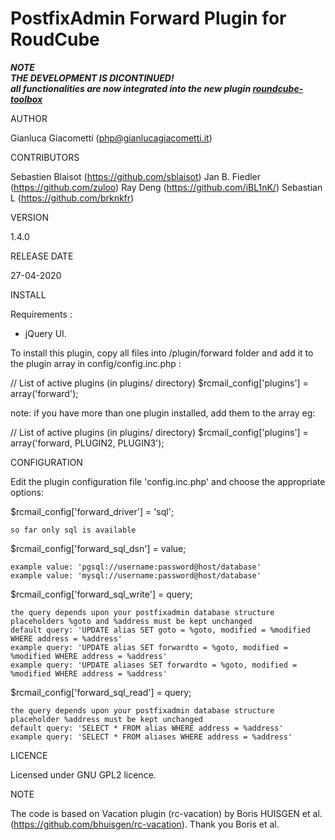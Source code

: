 # PostfixAdmin Forward Plugin for RoudCube

***NOTE***<br />
***THE DEVELOPMENT IS DICONTINUED!***<br />
***all functionalities are now integrated into the new plugin [roundcube-toolbox](https://github.com/gianlucagiacometti/roundcube-toolbox)***<br />

AUTHOR

Gianluca Giacometti (php@gianlucagiacometti.it)



CONTRIBUTORS

Sebastien Blaisot (https://github.com/sblaisot)
Jan B. Fiedler (https://github.com/zuloo)
Ray Deng (https://github.com/iBL1nK/)
Sebastian L (https://github.com/brknkfr)


VERSION

1.4.0



RELEASE DATE

27-04-2020



INSTALL

Requirements :
- jQuery UI.

To install this plugin, copy all files into /plugin/forward folder and
add it to the plugin array in config/config.inc.php :

// List of active plugins (in plugins/ directory)
$rcmail_config['plugins'] = array('forward');

note: if you have more than one plugin installed, add them to the array
eg:

// List of active plugins (in plugins/ directory)
$rcmail_config['plugins'] = array('forward, PLUGIN2, PLUGIN3');



CONFIGURATION

Edit the plugin configuration file 'config.inc.php' and choose the appropriate options:

$rcmail_config['forward_driver'] = 'sql';

    so far only sql is available

$rcmail_config['forward_sql_dsn'] = value;

    example value: 'pgsql://username:password@host/database'
    example value: 'mysql://username:password@host/database'

$rcmail_config['forward_sql_write'] = query;

    the query depends upon your postfixadmin database structure
    placeholders %goto and %address must be kept unchanged
    default query: 'UPDATE alias SET goto = %goto, modified = %modified WHERE address = %address'
    example query: 'UPDATE alias SET forwardto = %goto, modified = %modified WHERE address = %address'
    example query: 'UPDATE aliases SET forwardto = %goto, modified = %modified WHERE address = %address'

$rcmail_config['forward_sql_read'] = query;

    the query depends upon your postfixadmin database structure
    placeholder %address must be kept unchanged
    default query: 'SELECT * FROM alias WHERE address = %address'
    example query: 'SELECT * FROM aliases WHERE address = %address'



LICENCE

Licensed under GNU GPL2 licence.



NOTE

The code is based on Vacation plugin (rc-vacation) by Boris HUISGEN et al. (https://github.com/bhuisgen/rc-vacation).
Thank you Boris et al.

